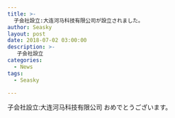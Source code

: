 ```yaml
---
title: >-
  子会社設立:大连河马科技有限公司が設立されました。
author: Seasky
layout: post
date: 2018-07-02 03:00:00
description: >-
   子会社設立
categories:
  - News
tags:
  - Seasky

---
```

子会社設立:大连河马科技有限公司
おめでとうございます。
